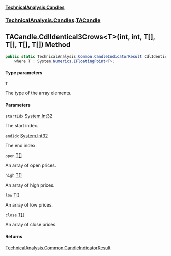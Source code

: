 #### [TechnicalAnalysis\.Candles](Atypical.TechnicalAnalysis.Candles.md 'Atypical\.TechnicalAnalysis\.Candles')
### [TechnicalAnalysis\.Candles](Atypical.TechnicalAnalysis.Candles.md#TechnicalAnalysis.Candles 'TechnicalAnalysis\.Candles').[TACandle](TACandle.md 'TechnicalAnalysis\.Candles\.TACandle')

## TACandle\.CdlIdentical3Crows\<T\>\(int, int, T\[\], T\[\], T\[\], T\[\]\) Method

```csharp
public static TechnicalAnalysis.Common.CandleIndicatorResult CdlIdentical3Crows<T>(int startIdx, int endIdx, T[] open, T[] high, T[] low, T[] close)
    where T : System.Numerics.IFloatingPoint<T>;
```
#### Type parameters

<a name='TechnicalAnalysis.Candles.TACandle.CdlIdentical3Crows_T_(int,int,T[],T[],T[],T[]).T'></a>

`T`

The type of the array elements\.
#### Parameters

<a name='TechnicalAnalysis.Candles.TACandle.CdlIdentical3Crows_T_(int,int,T[],T[],T[],T[]).startIdx'></a>

`startIdx` [System\.Int32](https://docs.microsoft.com/en-us/dotnet/api/System.Int32 'System\.Int32')

The start index\.

<a name='TechnicalAnalysis.Candles.TACandle.CdlIdentical3Crows_T_(int,int,T[],T[],T[],T[]).endIdx'></a>

`endIdx` [System\.Int32](https://docs.microsoft.com/en-us/dotnet/api/System.Int32 'System\.Int32')

The end index\.

<a name='TechnicalAnalysis.Candles.TACandle.CdlIdentical3Crows_T_(int,int,T[],T[],T[],T[]).open'></a>

`open` [T](TACandle.CdlIdentical3Crows_T_(int,int,T[],T[],T[],T[]).md#TechnicalAnalysis.Candles.TACandle.CdlIdentical3Crows_T_(int,int,T[],T[],T[],T[]).T 'TechnicalAnalysis\.Candles\.TACandle\.CdlIdentical3Crows\<T\>\(int, int, T\[\], T\[\], T\[\], T\[\]\)\.T')[\[\]](https://docs.microsoft.com/en-us/dotnet/api/System.Array 'System\.Array')

An array of open prices\.

<a name='TechnicalAnalysis.Candles.TACandle.CdlIdentical3Crows_T_(int,int,T[],T[],T[],T[]).high'></a>

`high` [T](TACandle.CdlIdentical3Crows_T_(int,int,T[],T[],T[],T[]).md#TechnicalAnalysis.Candles.TACandle.CdlIdentical3Crows_T_(int,int,T[],T[],T[],T[]).T 'TechnicalAnalysis\.Candles\.TACandle\.CdlIdentical3Crows\<T\>\(int, int, T\[\], T\[\], T\[\], T\[\]\)\.T')[\[\]](https://docs.microsoft.com/en-us/dotnet/api/System.Array 'System\.Array')

An array of high prices\.

<a name='TechnicalAnalysis.Candles.TACandle.CdlIdentical3Crows_T_(int,int,T[],T[],T[],T[]).low'></a>

`low` [T](TACandle.CdlIdentical3Crows_T_(int,int,T[],T[],T[],T[]).md#TechnicalAnalysis.Candles.TACandle.CdlIdentical3Crows_T_(int,int,T[],T[],T[],T[]).T 'TechnicalAnalysis\.Candles\.TACandle\.CdlIdentical3Crows\<T\>\(int, int, T\[\], T\[\], T\[\], T\[\]\)\.T')[\[\]](https://docs.microsoft.com/en-us/dotnet/api/System.Array 'System\.Array')

An array of low prices\.

<a name='TechnicalAnalysis.Candles.TACandle.CdlIdentical3Crows_T_(int,int,T[],T[],T[],T[]).close'></a>

`close` [T](TACandle.CdlIdentical3Crows_T_(int,int,T[],T[],T[],T[]).md#TechnicalAnalysis.Candles.TACandle.CdlIdentical3Crows_T_(int,int,T[],T[],T[],T[]).T 'TechnicalAnalysis\.Candles\.TACandle\.CdlIdentical3Crows\<T\>\(int, int, T\[\], T\[\], T\[\], T\[\]\)\.T')[\[\]](https://docs.microsoft.com/en-us/dotnet/api/System.Array 'System\.Array')

An array of close prices\.

#### Returns
[TechnicalAnalysis\.Common\.CandleIndicatorResult](https://docs.microsoft.com/en-us/dotnet/api/TechnicalAnalysis.Common.CandleIndicatorResult 'TechnicalAnalysis\.Common\.CandleIndicatorResult')